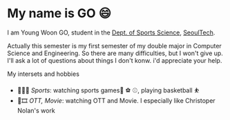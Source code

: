 # My name is GO :smile:
I am Young Woon GO, student in the [Dept. of Sports Science](https://sports.seoultech.ac.kr/), [SeoulTech](https://www.seoultech.ac.kr/index.jsp).

Actually this semester is my first semester of my double major in Computer Science and Engineering. So there are many difficulties, but I won't give up.
I'll ask a lot of questions about things I don't konw. i'd appreciate your help.

My intersets and hobbies
* 🏃🏃‍♂️ _Sports_: watching sports games:basketball: :soccer: :baseball:, playing basketball ⛹️
* 🎥🎞️ _OTT, Movie_: watching OTT and Movie. I especially like Christoper Nolan's work

<!--
**YoungWoon-Go/YoungWoon-GO** is a ✨ _special_ ✨ repository because its `README.md` (this file) appears on your GitHub profile.

Here are some ideas to get you started:

- 🔭 I’m currently working on ...
- 🌱 I’m currently learning ...
- 👯 I’m looking to collaborate on ...
- 🤔 I’m looking for help with ...
- 💬 Ask me about ...
- 📫 How to reach me: ...
- 😄 Pronouns: ...
- ⚡ Fun fact: ...
-->
